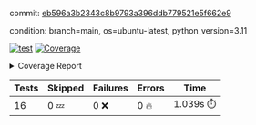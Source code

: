 commit: [eb596a3b2343c8b9793a396ddb779521e5f662e9](https://github.com/rcmdnk/conf-finder/tree/eb596a3b2343c8b9793a396ddb779521e5f662e9)

condition: branch=main, os=ubuntu-latest, python_version=3.11

[![test](https://github.com/rcmdnk/conf-finder/actions/workflows/test.yml/badge.svg)](https://github.com/rcmdnk/conf-finder/actions/runs/8984593601)
<a href="https://github.com/rcmdnk/conf-finder/blob/eb596a3b2343c8b9793a396ddb779521e5f662e9/README.md"><img alt="Coverage" src="https://img.shields.io/badge/Coverage-93%25-brightgreen.svg" /></a><details><summary>Coverage Report </summary><table><tr><th>File</th><th>Stmts</th><th>Miss</th><th>Cover</th><th>Missing</th></tr><tbody><tr><td colspan="5"><b>src/conf_finder</b></td></tr><tr><td>&nbsp; &nbsp;<a href="https://github.com/rcmdnk/conf-finder/blob/eb596a3b2343c8b9793a396ddb779521e5f662e9/src/conf_finder/conf_finder.py">conf_finder.py</a></td><td>102</td><td>8</td><td>92%</td><td><a href="https://github.com/rcmdnk/conf-finder/blob/eb596a3b2343c8b9793a396ddb779521e5f662e9/src/conf_finder/conf_finder.py#L65-L67">65&ndash;67</a>, <a href="https://github.com/rcmdnk/conf-finder/blob/eb596a3b2343c8b9793a396ddb779521e5f662e9/src/conf_finder/conf_finder.py#L76">76</a>, <a href="https://github.com/rcmdnk/conf-finder/blob/eb596a3b2343c8b9793a396ddb779521e5f662e9/src/conf_finder/conf_finder.py#L81">81</a>, <a href="https://github.com/rcmdnk/conf-finder/blob/eb596a3b2343c8b9793a396ddb779521e5f662e9/src/conf_finder/conf_finder.py#L141-L142">141&ndash;142</a>, <a href="https://github.com/rcmdnk/conf-finder/blob/eb596a3b2343c8b9793a396ddb779521e5f662e9/src/conf_finder/conf_finder.py#L174">174</a></td></tr><tr><td><b>TOTAL</b></td><td><b>107</b></td><td><b>8</b></td><td><b>93%</b></td><td>&nbsp;</td></tr></tbody></table></details>

| Tests | Skipped | Failures | Errors | Time |
| ----- | ------- | -------- | -------- | ------------------ |
| 16 | 0 :zzz: | 0 :x: | 0 :fire: | 1.039s :stopwatch: |

